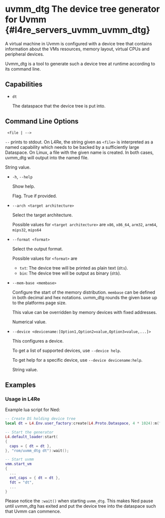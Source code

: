 # uvmm_dtg The device tree generator for Uvmm {#l4re_servers_uvmm_uvmm_dtg}

[comment]: # (This is a generated file. Do not change it.)
[comment]: # (Instead, change capdb.yml.)

A virtual machine in Uvmm is configured with a device tree that contains
information about the VMs resources, memory layout, virtual CPUs and peripheral
devices.

Uvmm_dtg is a tool to generate such a device tree at runtime according to its
command line.


## Capabilities

* `dt`

  The dataspace that the device tree is put into.


## Command Line Options

` <file | -->`

  `--` prints to stdout. On L4Re, the string given as `<file>` is interpreted as
  a named capability which needs to be backed by a sufficiently large Dataspace.
  On Linux, a file with the given name is created. In both cases, uvmm_dtg will
  output into the named file.

  String value.

* `-h`, `--help`

  Show help.

  Flag. True if provided.

* `--arch <target architecture>`

  Select the target architecture.

  Possible values for `<target architecture>` are `x86`, `x86_64`, `arm32`,
  `arm64`, `mips32`, `mips64`

* `--format <format>`

  Select the output format.

  Possible values for `<format>` are
    * `txt`: The device tree will be printed as plain text (`dts`).
    * `bin`: The device tree will be output as binary (`dtb`).

* `--mem-base <membase>`

  Configure the start of the memory distribution. `membase` can be defined in
  both decimal and hex notations. uvmm_dtg rounds the given base up to the
  platforms page size.

  This value can be overridden by memory devices with fixed addresses.

  Numerical value.

* `--device <devicename:[Option1,Option2=value,Option3=value,...]>`

  This configures a device.

  To get a list of supported devices, use `--device help`.

  To get help for a specific device, use `--device devicename:help`.

  String value.


## Examples

### Usage in L4Re

Example lua script for Ned:
```lua
-- Create DS holding device tree
local dt = L4.Env.user_factory:create(L4.Proto.Dataspace, 4 * 1024):m("rw");

-- Start the generator
L4.default_loader:start(
{
  caps = { dt = dt },
}, "rom/uvmm_dtg dt"):wait();

-- Start uvmm
vmm.start_vm
{
  ...
  ext_caps = { dt = dt },
  fdt = "dt",
  ...
}
```

Please notice the `:wait()` when starting `uvmm_dtg`. This makes Ned pause until
uvmm_dtg has exited and put the device tree into the dataspace such that Uvmm
can commence.

